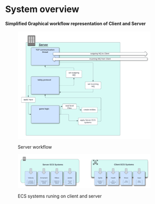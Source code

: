 # System overview

#### Simplified Graphical workflow representation of Client and Server

<figure><img src="../.gitbook/assets/server processflow.png" alt=""><figcaption><p>Server workflow</p></figcaption></figure>





<figure><img src="../.gitbook/assets/ECS Systems overview.png" alt=""><figcaption><p>ECS systems runing on client and server</p></figcaption></figure>

